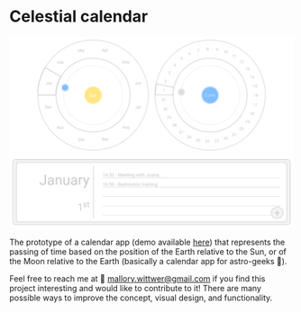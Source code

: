# Celestial calendar

![screenshot](https://github.com/MalloryWittwer/planetary-calendar/blob/master/public/screenshot.png?raw=true)

The prototype of a calendar app (demo available [here](https://mallorywittwer.github.io/planetary-calendar/)) that represents the passing of time based on the position of the Earth relative to the Sun, or of the Moon relative to the Earth (basically a calendar app for astro-geeks 👾).

Feel free to reach me at 📩 mallory.wittwer@gmail.com if you find this project interesting and would like to contribute to it! There are many possible ways to improve the concept, visual design, and functionality.
